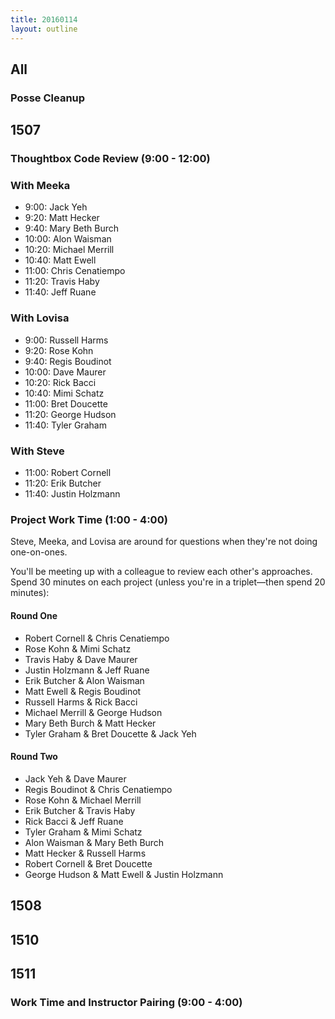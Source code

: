 ```yaml
---
title: 20160114
layout: outline
---
```


## All

### Posse Cleanup

## 1507

### Thoughtbox Code Review (9:00 - 12:00)

### With Meeka

- 9:00:  Jack Yeh
- 9:20:  Matt Hecker
- 9:40:  Mary Beth Burch
- 10:00: Alon Waisman
- 10:20: Michael Merrill
- 10:40: Matt Ewell
- 11:00: Chris Cenatiempo
- 11:20: Travis Haby
- 11:40: Jeff Ruane

### With Lovisa

- 9:00:  Russell Harms
- 9:20:  Rose Kohn
- 9:40:  Regis Boudinot
- 10:00: Dave Maurer
- 10:20: Rick Bacci
- 10:40: Mimi Schatz
- 11:00: Bret Doucette
- 11:20: George Hudson
- 11:40: Tyler Graham

### With Steve

- 11:00: Robert Cornell
- 11:20: Erik Butcher
- 11:40: Justin Holzmann

### Project Work Time (1:00 - 4:00)

Steve, Meeka, and Lovisa are around for questions when they're not doing one-on-ones.

You'll be meeting up with a colleague to review each other's approaches. Spend 30 minutes on each project (unless you're in a triplet—then spend 20 minutes):

#### Round One

* Robert Cornell & Chris Cenatiempo
* Rose Kohn & Mimi Schatz
* Travis Haby & Dave Maurer
* Justin Holzmann & Jeff Ruane
* Erik Butcher & Alon Waisman
* Matt Ewell & Regis Boudinot
* Russell Harms & Rick Bacci
* Michael Merrill & George Hudson
* Mary Beth Burch & Matt Hecker
* Tyler Graham & Bret Doucette & Jack Yeh

#### Round Two

* Jack Yeh & Dave Maurer
* Regis Boudinot & Chris Cenatiempo
* Rose Kohn & Michael Merrill
* Erik Butcher & Travis Haby
* Rick Bacci & Jeff Ruane
* Tyler Graham & Mimi Schatz
* Alon Waisman & Mary Beth Burch
* Matt Hecker & Russell Harms
* Robert Cornell & Bret Doucette
* George Hudson & Matt Ewell & Justin Holzmann


## 1508

## 1510

## 1511

### Work Time and Instructor Pairing (9:00 - 4:00)
